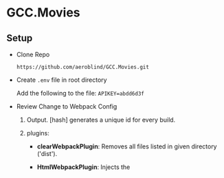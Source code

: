 # GCC.Movies

## Setup

- Clone Repo  
  
  `https://github.com/aeroblind/GCC.Movies.git`
  
- Create `.env` file in root directory

  Add the following to the file: `APIKEY=abdd6d3f`

- Review Change to Webpack Config

  1.  Output. [hash] generates a unique id for every build.
  
  2.  plugins:
  
      - **clearWebpackPlugin**: Removes all files listed in given directory ('dist').
      
      - **HtmlWebpackPlugin**: Injects the <script> tag into a html template file.
      
      - **DefinePlugin**: Allows for custom plugins.  For our use case, it allows us to use environment variables on the client side.
    
- Review Folder Structure.
 
  1.  `App.jsx` file. Imports Main layout file.
  
  1.  `layouts` folder. Layouts contain components used to structure the layout of the application.
  
  1.  `pages` folder.  Pages contains components responsible for maintaining state and layout of individual webpages.
  
  1.  `components` folder.  Contains lower level components.  These components are typically stateless.  
  
  1.  `routes` folder. Contains components used for routing.  Used in conjuction with React Router v4.
  
## AJAX in React

1.  Start app. `npm start`.
1.  Install axios. `npm i --save axios`
1.  Uncomment code found in `./src/_api/omdbApi.js`.
1.  In **Movies.jsx**, _./src/pages/movies_, uncomment the **omdb.js** import line.
    ```
    import * as OmdbApi from '../../_api/omdbApi
    ```
1.  In **Movies.jsx**, _./src/pages/movies_, add the following function:
    ```
    async searchMoviesWithString(searchStr) {
      try {
        const response = await OmdbApi.search(searchStr)
        this.setState({
          movies: response.data.Search || []
        });
      } catch (error) {
        console.error(error);
      }
    }
    ```
1.  In **Movies.jsx**, _./src/pages/movies_, add the following component lifecycle function:
    ```
    componentDidMount() {
      this.searchMoviesWithString(this.state.searchStr);
    }
    ```
    Learn more about component lifecycle functions [here](https://reactjs.org/docs/react-component.html)
1.  The browser should load images on load.
1.  Try using the search button?  Does it work?  Why not? A: It's using a form!  We must prevent its default behavior.
1.  Uncomment `e.preventDefault();` and try again.
1.  Now, let's route to the movie details!

## Client-Side Routing with React Router v4

1.  Install React Router. `npm i --save react-router-dom`
1.  Uncomment code in **AppRoutes.jsx**, _./src/routes.
1.  In **App.jsx**, _./src_, remove the `<Main></Main>`, uncomment the follow code:
    ```
     <BrowserRouter>
       <AppRoutes/>
     </BrowserRouter>,
    ```
1.  In **Main.jsx**, _./src/layouts/main_, remove `<Movies></Movies>`, uncomment the follow code:
    ```
     <BrowserRouter>
       <AppRoutes/>
     </BrowserRouter>,



    
    
